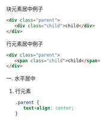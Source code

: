 块元素居中例子

```html
<div class="parent">
   <div class="child">child</div>
</div>
```

行元素居中例子

```html
<div class="parent">
   <span class="child">child</span>
</div>
```

一. 水平居中

1. 行元素

   ```css
   .parent {
      text-align: center;
   }
   ```

   

